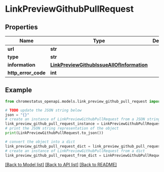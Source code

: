 # LinkPreviewGithubPullRequest


## Properties

Name | Type | Description | Notes
------------ | ------------- | ------------- | -------------
**url** | **str** |  | 
**type** | **str** |  | 
**information** | [**LinkPreviewGithubIssueAllOfInformation**](LinkPreviewGithubIssueAllOfInformation.md) |  | 
**http_error_code** | **int** |  | 

## Example

```python
from chromestatus_openapi.models.link_preview_github_pull_request import LinkPreviewGithubPullRequest

# TODO update the JSON string below
json = "{}"
# create an instance of LinkPreviewGithubPullRequest from a JSON string
link_preview_github_pull_request_instance = LinkPreviewGithubPullRequest.from_json(json)
# print the JSON string representation of the object
print(LinkPreviewGithubPullRequest.to_json())

# convert the object into a dict
link_preview_github_pull_request_dict = link_preview_github_pull_request_instance.to_dict()
# create an instance of LinkPreviewGithubPullRequest from a dict
link_preview_github_pull_request_from_dict = LinkPreviewGithubPullRequest.from_dict(link_preview_github_pull_request_dict)
```
[[Back to Model list]](../README.md#documentation-for-models) [[Back to API list]](../README.md#documentation-for-api-endpoints) [[Back to README]](../README.md)


